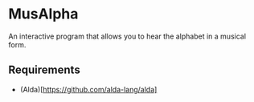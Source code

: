 # MusAlpha

An interactive program that allows you to hear the alphabet in a musical form.

## Requirements
- (Alda)[https://github.com/alda-lang/alda]

